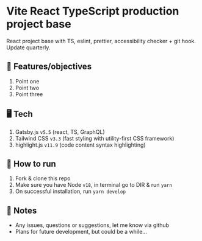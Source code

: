 # Vite React TypeScript production project base

React project base with TS, eslint, prettier, accessibility checker + git hook. Update quarterly.

## 🏁 Features/objectives

1. Point one
2. Point two
3. Point three

## 🖥️ Tech

1. Gatsby.js `v5.5` (react, TS, GraphQL)
2. Tailwind CSS `v3.3` (fast styling with utility-first CSS framework)
3. highlight.js `v11.9` (code content syntax highlighting)

## 🚀 How to run

1. Fork &amp; clone this repo
2. Make sure you have Node `v18`, in terminal go to DIR &amp; run `yarn`
3. On successful installation, run `yarn develop`

## 📝 Notes

- Any issues, questions or suggestions, let me know via github
- Plans for future development, but could be a while...
